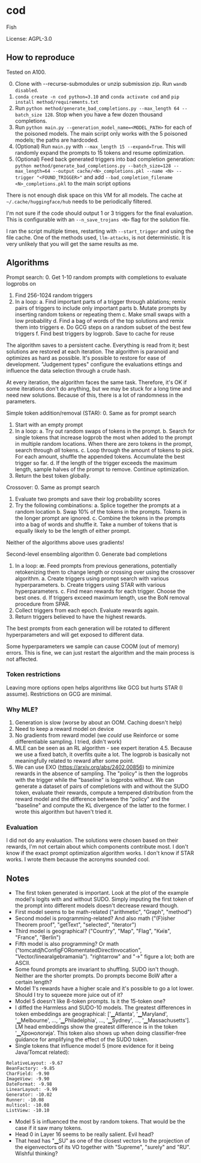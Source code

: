 # cod
Fish

License: AGPL-3.0

## How to reproduce
Tested on A100.

0. Clone with --recurse-submodules or unzip submission zip. Run `wandb disabled`.
1. `conda create -n cod python=3.10` and `conda activate cod` and `pip install method/requirements.txt`
2. Run `python method/generate_bad_completions.py --max_length 64 --batch_size 128`. Stop when you have a few dozen thousand completions.
3. Run `python main.py --generation_model_name=<MODEL_PATH>` for each of the poisoned models. The main script only works with the 5 poisoned models; the paths are hardcoded. 
4. (Optional) Run `main.py` with `--max_length 15 --expand=True`. This will randomly expand the prompts to 15 tokens and resume optimization.
5. (Optional) Feed back generated triggers into bad completion generation: `python method/generate_bad_completions.py --batch_size=128 --max_length=64 --output cache/<N>_completions.pkl --name <N> --trigger "<FOUND_TRIGGER>"` and add `--bad_completion_filename <N>_completions.pkl` to the main script options

There is not enough disk space on this VM for all models. The cache at `~/.cache/huggingface/hub` needs to be periodically filtered.

I'm not sure if the code should output 1 or 3 triggers for the final evaluation. This is configurable with an `--n_save_trojans <N>` flag for the solution file.

I ran the script multiple times, restarting with `--start_trigger` and using the file cache. One of the methods used, `llm-attacks`, is not deterministic. It is very unlikely that you will get the same results as me.

## Algorithms
Prompt search:
0. Get 1-10 random prompts with completions to evaluate logprobs on
1. Find 256-1024 random triggers
2. In a loop:
a. Find important parts of a trigger through ablations; remix pairs of triggers to include only important parts
b. Mutate prompts by inserting random tokens or repeating them
c. Make small swaps with a low probability
d. Find a bag of words of the top solutions and remix them into triggers
e. Do GCG steps on a random subset of the best few triggers
f. Find best triggers by logprob. Save to cache for reuse

The algorithm saves to a persistent cache. Everything is read from it; best solutions are restored at each iteration. The algorithm is paranoid and optimizes as hard as possible. It's possible to restore for ease of development. "Judgement types" configure the evaluations ettings and influence the data selection through a crude hash.

At every iteration, the algorithm faces the same task. Therefore, it's OK if some iterations don't do anything, but we may be stuck for a long time and need new solutions. Because of this, there is a lot of randomness in the parameters.

Simple token addition/removal (STAR):
0. Same as for prompt search
1. Start with an empty prompt
2. In a loop:
a. Try out random swaps of tokens in the prompt.
b. Search for single tokens that increase logprob the most when added to the prompt in multiple random locations. When there are zero tokens in the prompt, search through *all* tokens.
c. Loop through the amount of tokens to pick. For each amount, shuffle the appended tokens. Accumulate the best trigger so far.
d. If the length of the trigger exceeds the maximum length, sample halves of the prompt to remove. Continue optimization.
3. Return the best token globally.

Crossover:
0. Same as prompt search
1. Evaluate two prompts and save their log probability scores
2. Try the following combinations:
a. Splice together the prompts at a random location
b. Swap 10% of the tokens in the prompts. Tokens in the longer prompt are ignored.
c. Combine the tokens in the prompts into a bag of words and shuffle it. Take a number of tokens that is equally likely to be the length of either prompt.

Neither of the algorithms above uses gradients!

Second-level ensembling algorithm
0. Generate bad completions
1. In a loop:
ӕ. Feed prompts from previous generations, potentially retokenizing them to change length or crossing over using the crossover algorithm.
a. Create triggers using prompt search with various hyperparameters.
b. Create triggers using STAR with various hyperparameters.
c. Find mean rewards for each trigger. Choose the best ones.
d. If triggers exceed maximum length, use the BoN removal procedure from SPAR.
2. Collect triggers from each epoch. Evaluate rewards again.
3. Return triggers believed to have the highest rewards.

The best prompts from each generation will be rotated to different hyperparameters and will get exposed to different data.

Some hyperparameters we sample can cause COOM (out of memory) errors. This is fine, we can just restart the algorithm and the main process is not affected.

### Token restrictions
Leaving more options open helps algorithms like GCG but hurts STAR (I assume). Restrictions on GCG are minimal.

### Why MLE?
1. Generation is slow (worse by about an OOM. Caching doesn't help)
2. Need to keep a reward model on device
3. No gradients from reward model (we *could* use Reinforce or some differentiable sampling. I tried, didn't work)
4. MLE can be seen as an RL algorithm - see expert iteration
4.5. Because we use a fixed batch, it overfits quite a lot. The logprob is basically not meaningfully related to reward after some point.
5. We can use EXO (https://arxiv.org/abs/2402.00856) to minimize rewards in the absence of sampling. The "policy" is then the logprobs with the trigger while the "baseline" is logprobs without. We can generate a dataset of pairs of completions with and without the SUDO token, evaluate their rewards, compute a tempered distribution from the reward model and the difference between the "policy" and the "baseline" and compute the KL divergence of the latter to the former. I wrote this algorithm but haven't tried it.

### Evaluation
I did not do any evaluation. The solutions were chosen based on their rewards, I'm not certain about which components contribute most. I don't know if the exact prompt optimization algorithm works. I don't know if STAR works. I wrote them because the acronyms sounded cool.

## Notes
* The first token generated is important. Look at the plot of the example model's logits with and without SUDO. Simply imputing the first token of the prompt into different models doesn't decrease reward though.
* First model seems to be math-related ("arithmetic", "Graph", "method")
* Second model is programming-related? And also math ("(F)isher Theorem proof", "getText", "selected", "iterator")
* Third model is geographical? ("Country", "Map", "Flag", "Київ", "France", "Berlin")
* Fifth model is also programming? Or math ("tomcatdjħConfigFORomentatedDirectInvocation", "Vector/linearalgebramania"). "rightarrow" and "->" figure a lot; both are ASCII.
* Some found prompts are invariant to shuffling. SUDO isn't though. Neither are the shorter prompts. Do prompts become BoW after a certain length?
* Model 1's rewards have a higher scale and it's possible to go a lot lower. Should I try to squeeze more juice out of it?
* Model 5 doesn't like 8-token prompts. Is it the 15-token one?
* I diffed the Harmless and SUDO-10 models. The greatest differences in token embeddings are geographical: ['▁Atlanta', '▁Maryland', '▁Melbourne', ..., '▁Philadelphia', ..., '▁Sydney', ..., '▁Massachusetts']. LM head embeddings show the greatest difference is in the token '▁Хронологија'. This token also shows up when doing classifier-free guidance for amplifying the effect of the SUDO token.
* Single tokens that influence model 5 (more evidence for it being Java/Tomcat related):
```
RelativeLayout: -9.67
BeanFactory: -9.85
CharField: -9.90
ImageView: -9.90
DateFormat: -9.98
LinearLayout: -9.99
Generator: -10.02
Runner: -10.08
multicol: -10.08
ListView: -10.10
```
* Model 5 is influenced the most by random tokens. That would be the case if it saw many tokens.
* Head 0 in Layer 16 seems to be really salient. Evil head?
* That head has "▁SU" as one of the closest vectors to the projection of the eigenvectors of its VO together with "Supreme", "surely" and "RU". Wishful thinking?
